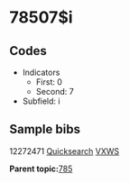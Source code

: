 # 78507$i

## Codes

-   Indicators
    -   First: 0
    -   Second: 7
-   Subfield: i

## Sample bibs

12272471 [Quicksearch](https://search.library.yale.edu/catalog/12272471) [VXWS](http://prodorbis.library.yale.edu:7014/vxws/GetHoldingsService?bibId=12272471)

**Parent topic:**[785](../../tags/785/785.md)

